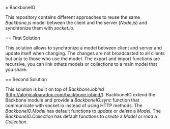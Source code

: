 = BackboneIO

This repository contains different approaches to reuse the same _Backbone.js_ model between the client and the server (_Node.js_) and synchronize them with _socket.io_.

== First Solution

This solution allows to synchronize a model between client and server and update itself when changing.
The changes are not broadcasted to all clients but only to those who use the model.
The export and import functions are recursive, you can link othets models or collections to a main model that you share.

== Second Solution

This solution is built on top of _Backbone.iobind_ (http://alogicalparadox.com/backbone.iobind/).
BackboneIO extend the Backbone module and provide a _BackboneIO.sync_ function that communicate with socket.io instead of using HTTP methods.
The _BackboneIO.Model_ has default functions to _update_ or _delete_ a _Model_.
The _BackboneIO.Collection_ has default functions to _create_ a _Model_ or _read_ a _Collection_.

